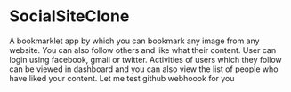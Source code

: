 # SocialSiteClone
A bookmarklet app by which you can bookmark any image from any website. You can also follow others and like what their content. User can login using facebook, gmail or twitter.
Activities of users which they follow can be viewed in dashboard and you can also view the list of people who have liked your content.
Let me test github webhoook for you
